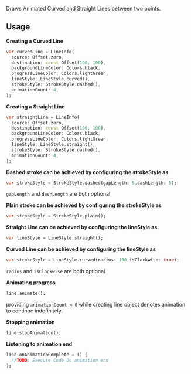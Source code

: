Draws Animated Curved and Straight Lines between two points.

## Usage

**Creating a Curved Line**
```dart  
var curvedLine = LineInfo(  
  source: Offset.zero,  
  destination: const Offset(100, 100),  
  backgroundLineColor: Colors.black,  
  progressLineColor: Colors.lightGreen,  
  lineStyle: LineStyle.curved(),  
  strokeStyle: StrokeStyle.dashed(),  
  animationCount: 4,  
);  
```  

**Creating a Straight Line**
```dart  
var straightLine = LineInfo(  
  source: Offset.zero,  
  destination: const Offset(100, 100),  
  backgroundLineColor: Colors.black,  
  progressLineColor: Colors.lightGreen,  
  lineStyle: LineStyle.straight(),  
  strokeStyle: StrokeStyle.dashed(),  
  animationCount: 4,  
); 
``` 

**Dashed stroke  can be achieved by configuring the strokeStyle as**
```dart  
var strokeStyle = StrokeStyle.dashed(gapLength: 5,dashLength: 5);
``` 
`gapLength` and `dashLength` are both optional

**Plain stroke can be achieved by configuring the strokeStyle as**
```dart  
var strokeStyle = StrokeStyle.plain();
``` 

**Straight Line can be achieved by configuring the lineStyle as**
```dart  
var lineStyle = LineStyle.straight();
``` 

**Curved Line can be achieved by configuring the lineStyle as**
```dart  
var strokeStyle = LineStyle.curved(radius: 100,isClockwise: true);
``` 
`radius` and `isClockwise` are both optional


**Animating progress**
```dart  
line.animate();
```  
providing `animationCount < 0` while creating line object denotes animation to continue indefinitely.

**Stopping animation**
```dart  
line.stopAnimation();
```  

**Listening to animation end**
```dart  
line.onAnimationComplete = () {  
  //TODO: Execute Code On animation end  
};
```